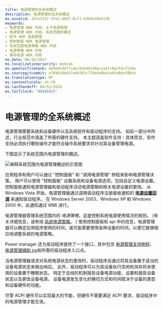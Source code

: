 ```yaml
---
title: 电源管理的全系统概述
description: 电源管理的全系统概述
ms.assetid: 16313152-3fe2-49d7-8cf1-b369e39e4130
keywords:
- 电源管理 WDK 内核，关于电源管理
- 电源管理 WDK 内核，系统范围的概述
- 软件 WDK 电源管理
- 控制面板 WDK 电源管理
- 系统范围电源策略 WDK 内核
- 电源策略 WDK 内核
- 保存电源 WDK 内核
ms.date: 06/16/2017
ms.localizationpriority: medium
ms.openlocfilehash: b60e05dd77cde1926d9336bca14fc0e2fdcf210e
ms.sourcegitcommit: e769619bd37e04762c77444e8b4ce9fe86ef09cb
ms.translationtype: MT
ms.contentlocale: zh-CN
ms.lasthandoff: 08/31/2020
ms.locfileid: "89185923"
---
```

# <a name="system-wide-overview-of-power-management"></a>电源管理的全系统概述





电源管理需要系统和设备硬件以及系统软件和驱动程序的支持。 如前一部分中所述，行业规范中涵盖了所需的硬件支持。 本主题涵盖软件支持：具体而言，软件支持必须执行哪些操作才能符合操作系统要求并针对其设备管理电源。

下图显示了系统范围内电源管理的概述。

![阐释系统范围内电源管理概述的示意图](images/power-comp.png)

应用程序和用户可以通过 "控制面板" 和 "调用电源管理" 例程来影响电源管理决策。 用户可以使用 "控制面板" 设置系统和设备电源选项，包括自定义电源设置。 控制面板通知电源管理器和驱动程序活动电源策略和相关电源设置的更改。 从 Windows Vista 开始，电源管理器通过调用驱动程序注册接收通知的 [**电源设置回调**](/windows-hardware/drivers/ddi/ntifs/nf-ntifs-poregisterpowersettingcallback) 来通知驱动程序。 在 Windows Server 2003、Windows XP 和 Windows 2000 中，此通知通过 WMI 进行。

电源管理器管理系统范围内的 *电源策略*，这是控制系统电源使用情况的规则。  (有关详细信息，请参阅 [系统电源策略](system-power-policy.md)。 ) 使用控制面板和 api 中的信息，电源管理器可以确定应用程序使用的时间，或可能需要使用各种设备的时间，以便它能够相应地调整系统的电源策略。

Power manager 还为驱动程序提供了一个接口，其中包含 [电源管理支持例程](/windows-hardware/drivers/ddi/index)、 [电源管理辅助 irp](./power-management-minor-irps.md)和所需的驱动程序入口点。

当电源管理器请求对系统电源状态的更改时，驱动程序会通过将其设备置于适当的设备电源状态来做出响应。 此外，驱动程序可以为其设备执行空闲检测并将未使用的设备置于睡眠状态。 特定于总线的机制报告设备电源功能、设置和报告设备状态以及更改设备电源。 设备电源发生变化的确切方式和时间取决于设备的类型和设备硬件的功能。

尽管 ACPI 硬件可以实现最大的节能，但硬件不需要满足 ACPI 要求，驱动程序中的电源管理才能生效。

 

